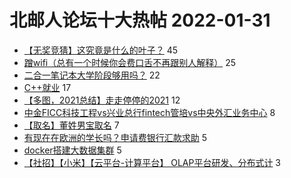 # 北邮人论坛十大热帖 2022-01-31

- [【无奖竞猜】这究竟是什么的叶子？](https://bbs.byr.cn/article/Friends/2016020) 45
- [蹭wifi（总有一个时候你会费口舌不再跟别人解释）](https://bbs.byr.cn/article/Talking/6327366) 25
- [二合一笔记本大学阶段够用吗？](https://bbs.byr.cn/article/Notebook/183095) 22
- [C++就业](https://bbs.byr.cn/article/CPP/101642) 17
- [【多图，2021总结】走走停停的2021](https://bbs.byr.cn/article/Travel/146142) 12
- [中金FICC科技工程vs兴业总行fintech管培vs中央外汇业务中心](https://bbs.byr.cn/article/Job/2156662) 8
- [【取名】董姓男宝取名](https://bbs.byr.cn/article/FamilyLife/145647) 7
- [有现在在欧洲的学长吗？申请费银行汇款求助](https://bbs.byr.cn/article/GoAbroad/382574) 5
- [docker搭建大数据集群](https://bbs.byr.cn/article/Java/66209) 5
- [【社招】【小米】【云平台-计算平台】 OLAP平台研发、分布式计](https://bbs.byr.cn/article/Hubei/397603) 3


